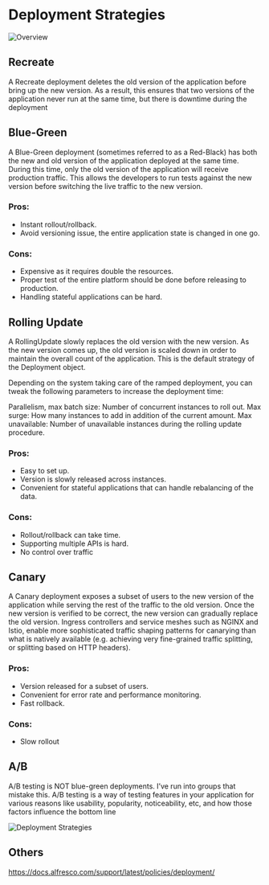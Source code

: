 # Deployment Strategies

![Overview](https://i.pinimg.com/originals/cc/a8/78/cca878bdf149a515bb75f78975b20bf9.jpg)

## Recreate
A Recreate deployment deletes the old version of the application before bring up the new version. As a result, this ensures that two versions of the application never run at the same time, but there is downtime during the deployment

## Blue-Green
A Blue-Green deployment (sometimes referred to as a Red-Black) has both the new and old version of the application deployed at the same time. During this time, only the old version of the application will receive production traffic. This allows the developers to run tests against the new version before switching the live traffic to the new version.

### Pros:

- Instant rollout/rollback.
- Avoid versioning issue, the entire application state is changed in one go.

### Cons:

- Expensive as it requires double the resources.
- Proper test of the entire platform should be done before releasing to production.
- Handling stateful applications can be hard.

## Rolling Update

A RollingUpdate slowly replaces the old version with the new version. As the new version comes up, the old version is scaled down in order to maintain the overall count of the application. This is the default strategy of the Deployment object.

Depending on the system taking care of the ramped deployment, you can tweak the following parameters to increase the deployment time:

Parallelism, max batch size: Number of concurrent instances to roll out.
Max surge: How many instances to add in addition of the current amount.
Max unavailable: Number of unavailable instances during the rolling update procedure.

### Pros:

- Easy to set up.
- Version is slowly released across instances.
- Convenient for stateful applications that can handle rebalancing of the data.

### Cons:
- Rollout/rollback can take time.
- Supporting multiple APIs is hard.
- No control over traffic

## Canary

A Canary deployment exposes a subset of users to the new version of the application while serving the rest of the traffic to the old version. Once the new version is verified to be correct, the new version can gradually replace the old version. Ingress controllers and service meshes such as NGINX and Istio, enable more sophisticated traffic shaping patterns for canarying than what is natively available (e.g. achieving very fine-grained traffic splitting, or splitting based on HTTP headers).

### Pros:
- Version released for a subset of users.
- Convenient for error rate and performance monitoring.
- Fast rollback.

### Cons:
- Slow rollout

## A/B
A/B testing is NOT blue-green deployments. I’ve run into groups that mistake this. A/B testing is a way of testing features in your application for various reasons like usability, popularity, noticeability, etc, and how those factors influence the bottom line


![Deployment Strategies](https://lh3.googleusercontent.com/pw/ABLVV84mul9E_iTwdA-JogxlUyc2DTgGtrka8TBJAj4SAxkwR2UyvoyJRrwG_rCm3qCFEWJ_of55PVShzhxKHvS7zylRANB6J4kHX_dnM9S7Jibxpw3ZjYEdz2IFUYwqBFwEyQi7i0eOAkfw2tGkOTAqL6vtQ8GEsPlRb8T-dTLu7DIK3Tj63vBN-Yalvs8NTmPMuArc-aDMgOEVPs1xRRtfqfZ-ApUONsnefMatmpyryfqrV7up5e-d_fL7cAvoW2q-klJavsB8QnOUvXaDlZt0TDN1NMGOtDveReVmQ1BYwU4LP_Kp5sz7uahB-elji1G1L0_1FivLv5_G-Xk3_hDYmh5l8B0vxsnkH0Ymv9ErE-UMZGuVNUBfoww49wvWEoSqBbuNqFA-Tu5UXCVPMdTwtUztvTnAPFkc9bRSqA5EC5CVjaiH-KfL3cDGrJhUuLR3aKGIlEpVfl9J0dfcQ6K8tokLGnwqVeD4LNAFIj2kp9i8kwDNnUKmXvBtvPcB3Id0F1NBIq6IiAEi_icK6PLEQeUBjSUb-HUldhk7ezKXqPmDE2BKwSdfGSdMUUUa4Qz17YOJxb1aN0BPOa7Ji5mvKh4hwY9Tfbja-kPLiq-xsYY0qpE2QkbScElekBHFyZingKdZZ75Kkutlo2Aj4YRPyie6X3vJ8pQOY9x5RTTixpPc0uli3PZ5Mf6bkBLR08XiiL1C_AWv9SfRsOgmMs11qVXX8wuKKF3AsjsdLr0moJnG5GV4KAgJAU2iUOCK1ZmY2rfsmOSqwbz_d-d-1MoOjhsbR-8FCh2cjx7VDQbLVJo8fPFXMCaqTt4Pb8Qaae0oudWIcsSPB4Z-xIv-Faos3Jej5qahJBJyapeWeeVKirVyVEdYIrzWfRXHydsDaxTPWX0148xuGo1TXKWrqiTTp4sE3kBKUTSL1vG9lvpidw=w1400-h925-s-no-gm)


## Others

https://docs.alfresco.com/support/latest/policies/deployment/